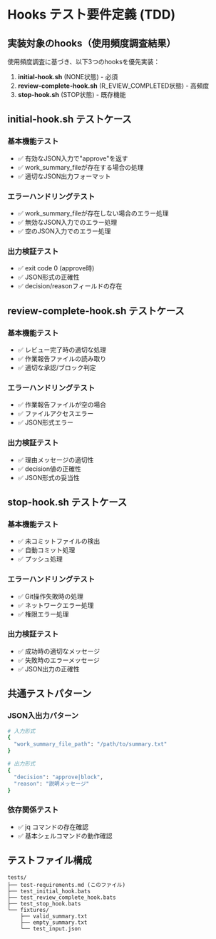 # Hooks テスト要件定義 (TDD)

## 実装対象のhooks（使用頻度調査結果）

使用頻度調査に基づき、以下3つのhooksを優先実装：

1. **initial-hook.sh** (NONE状態) - 必須
2. **review-complete-hook.sh** (R_EVIEW_COMPLETED状態) - 高頻度
3. **stop-hook.sh** (STOP状態) - 既存機能

## initial-hook.sh テストケース

### 基本機能テスト
- ✅ 有効なJSON入力で"approve"を返す
- ✅ work_summary_fileが存在する場合の処理
- ✅ 適切なJSON出力フォーマット

### エラーハンドリングテスト
- ✅ work_summary_fileが存在しない場合のエラー処理
- ✅ 無効なJSON入力でのエラー処理
- ✅ 空のJSON入力でのエラー処理

### 出力検証テスト
- ✅ exit code 0 (approve時)
- ✅ JSON形式の正確性
- ✅ decision/reasonフィールドの存在

## review-complete-hook.sh テストケース

### 基本機能テスト
- ✅ レビュー完了時の適切な処理
- ✅ 作業報告ファイルの読み取り
- ✅ 適切な承認/ブロック判定

### エラーハンドリングテスト
- ✅ 作業報告ファイルが空の場合
- ✅ ファイルアクセスエラー
- ✅ JSON形式エラー

### 出力検証テスト
- ✅ 理由メッセージの適切性
- ✅ decision値の正確性
- ✅ JSON形式の妥当性

## stop-hook.sh テストケース

### 基本機能テスト
- ✅ 未コミットファイルの検出
- ✅ 自動コミット処理
- ✅ プッシュ処理

### エラーハンドリングテスト
- ✅ Git操作失敗時の処理
- ✅ ネットワークエラー処理
- ✅ 権限エラー処理

### 出力検証テスト
- ✅ 成功時の適切なメッセージ
- ✅ 失敗時のエラーメッセージ
- ✅ JSON出力の正確性

## 共通テストパターン

### JSON入出力パターン
```bash
# 入力形式
{
  "work_summary_file_path": "/path/to/summary.txt"
}

# 出力形式
{
  "decision": "approve|block",
  "reason": "説明メッセージ"
}
```

### 依存関係テスト
- ✅ jq コマンドの存在確認
- ✅ 基本シェルコマンドの動作確認

## テストファイル構成

```
tests/
├── test-requirements.md (このファイル)
├── test_initial_hook.bats
├── test_review_complete_hook.bats
├── test_stop_hook.bats
└── fixtures/
    ├── valid_summary.txt
    ├── empty_summary.txt
    └── test_input.json
```